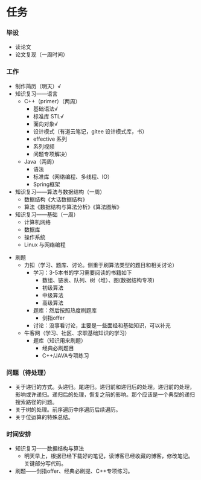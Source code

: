 # 任务

### 毕设

- 读论文
- 论文复现（一周时间）

### 工作

- 制作简历（明天）√
- 知识复习——语言
  - C++（primer）（两周）
    - 基础语法√
    - 标准库 STL√
    - 面向对象√
    - 设计模式（有道云笔记，gitee 设计模式库，书）
    - effective 系列
    - 系列视频
    - 问题专项解决）
  - Java（两周）
    - 语法
    - 标准库（网络编程、多线程、IO）
    - Spring框架
- 知识复习——算法与数据结构（一周）
  - 数据结构《大话数据结构》
  - 算法《数据结构与算法分析》《算法图解》
- 知识复习——基础（一周）
  - 计算机网络
  - 数据库
  - 操作系统
  - Linux 与网络编程
* 刷题
  * 力扣（学习、题库、讨论。侧重于刷算法类型的题目和相关讨论）
    * 学习：3-5本书的学习需要阅读的书籍如下
      * 数组、链表、队列、树（堆）、图(数据结构专项)
      * 初级算法
      * 中级算法
      * 高级算法
    * 题库：然后按照热度刷题库
      * 剑指offer
    * 讨论：没事看讨论，主要是一些面经和基础知识，可以补充
  * 牛客网（学习、社区、求职基础知识的学习）
    * 题库（知识用来刷题）
      * 经典必刷题目
      * C++/JAVA专项练习


### 问题（待处理）

* 关于递归的方式。头递归。尾递归。递归前和递归后的处理。递归前的处理，影响或许递归。递归后的处理，恢复之前的影响。那个应该是一个典型的递归搜索路径的问题。
* 关于树的处理。前序遍历中序遍历后续遍历。
* 关于位运算的特殊总结。


### 时间安排

* 知识复习——数据结构与算法
  * 明天早上，根据已经下载好的笔记，读博客已经收藏的博客，修改笔记。关键部分写代码。
* 刷题——剑指offer、经典必刷提、C++专项练习。
